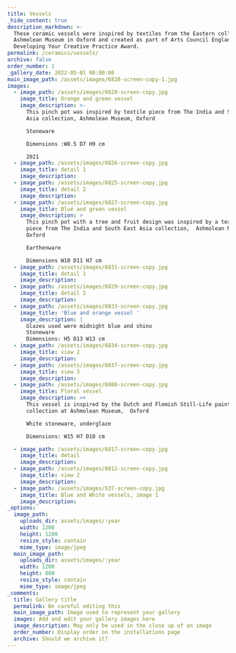```yaml
---
title: Vessels
_hide_content: true
description_markdown: >-
  These ceramic vessels were inspired by textiles from the Eastern collection at
  Ashmolean Museum in Oxford and created as part of Arts Council England’s
  Developing Your Creative Practice Award.
permalink: /ceramics/vessels/
archive: false
order_number: 1
_gallery_date: 2022-05-01 00:00:00
main_image_path: /assets/images/6820-screen-copy-1.jpg
images:
  - image_path: /assets/images/6820-screen-copy.jpg
    image_title: Orange and green vessel
    image_description: >-
      This pinch pot was inspired by textile piece from The India and South East
      Asia collection, Ashmolean Museum, Oxford 

      Stoneware

      Dimensions :W8.5 D7 H9 cm

      2021 
  - image_path: /assets/images/6826-screen-copy.jpg
    image_title: detail 1
    image_description:
  - image_path: /assets/images/6825-screen-copy.jpg
    image_title: detail 2
    image_description:
  - image_path: /assets/images/6827-screen-copy.jpg
    image_title: Blue and green vessel
    image_description: >
      This pinch pot with a tree and fruit design was inspired by a textile
      piece from The India and South East Asia collection,  Ashmolean Museum,
      Oxford 

      Earthenware

      Dimensions W10 D11 H7 cm
  - image_path: /assets/images/6831-screen-copy.jpg
    image_title: detail 1
    image_description:
  - image_path: /assets/images/6829-screen-copy.jpg
    image_title: detail 2
    image_description:
  - image_path: /assets/images/6833-screen-copy.jpg
    image_title: 'Blue and orange vessel '
    image_description: |
      Glazes used were midnight blue and shino
      Stoneware 
      Dimensions: H5 D13 W13 cm
  - image_path: /assets/images/6834-screen-copy.jpg
    image_title: view 2
    image_description:
  - image_path: /assets/images/6837-screen-copy.jpg
    image_title: view 3
    image_description:
  - image_path: /assets/images/6808-screen-copy.jpg
    image_title: Floral vessel
    image_description: >+
      This vessel is inspired by the Dutch and Flemish Still-Life paintings
      collection at Ashmolean Museum,  Oxford

      White stoneware, underglaze 

      Dimensions: W15 H7 D10 cm 

  - image_path: /assets/images/6817-screen-copy.jpg
    image_title: detail
    image_description:
  - image_path: /assets/images/6812-screen-copy.jpg
    image_title: view 2
    image_description:
  - image_path: /assets/images/537-screen-copy.jpg
    image_title: Blue and White vessels, image 1
    image_description:
_options:
  image_path:
    uploads_dir: assets/images/:year
    width: 1200
    height: 1200
    resize_style: contain
    mime_type: image/jpeg
  main_image_path:
    uploads_dir: assets/images/:year
    width: 1200
    height: 800
    resize_style: contain
    mime_type: image/jpeg
_comments:
  title: Gallery title
  permalink: Be careful editing this
  main_image_path: Image used to represent your gallery
  images: Add and edit your gallery images here
  image_description: May only be used in the close up of an image
  order_number: Display order on the installations page
  archive: Should we archive it?
---
```


